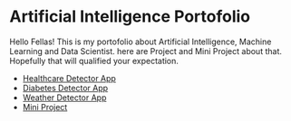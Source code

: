 # Artificial Intelligence Portofolio

Hello Fellas! This is my portofolio about Artificial Intelligence, Machine Learning and Data Scientist. here are Project and Mini Project about that. Hopefully that will qualified your expectation.

- [Healthcare Detector App]()
- [Diabetes Detector App]()
- [Weather Detector App]() 
- [Mini Project]()
